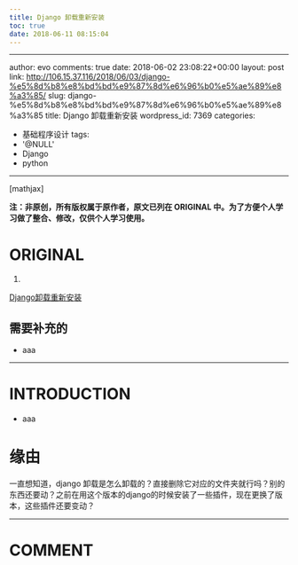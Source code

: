 ```yaml
---
title: Django 卸载重新安装
toc: true
date: 2018-06-11 08:15:04
---
```

---
author: evo
comments: true
date: 2018-06-02 23:08:22+00:00
layout: post
link: http://106.15.37.116/2018/06/03/django-%e5%8d%b8%e8%bd%bd%e9%87%8d%e6%96%b0%e5%ae%89%e8%a3%85/
slug: django-%e5%8d%b8%e8%bd%bd%e9%87%8d%e6%96%b0%e5%ae%89%e8%a3%85
title: Django 卸载重新安装
wordpress_id: 7369
categories:
- 基础程序设计
tags:
- '@NULL'
- Django
- python
---

<!-- more -->

[mathjax]

**注：非原创，所有版权属于原作者，原文已列在 ORIGINAL 中。为了方便个人学习做了整合、修改，仅供个人学习使用。**


# ORIGINAL





 	
  1. 


[Django卸载重新安装](https://blog.csdn.net/shanzhizi/article/details/49871251)







## 需要补充的





 	
  * aaa





* * *





# INTRODUCTION





 	
  * aaa




# 缘由


一直想知道，django 卸载是怎么卸载的？直接删除它对应的文件夹就行吗？别的东西还要动？之前在用这个版本的django的时候安装了一些插件，现在更换了版本，这些插件还要变动？























* * *





# COMMENT




